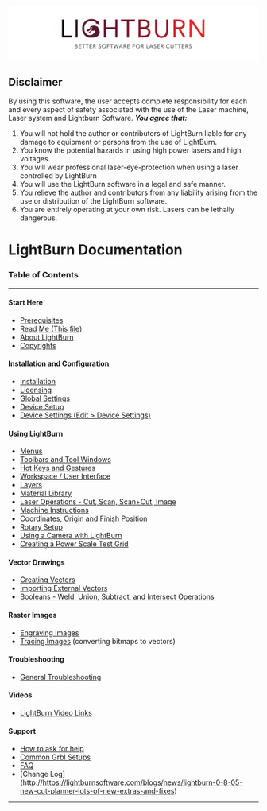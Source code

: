 ![LightBurn Banner](/img/LightBurn_SlimBanner.jpg)

## Disclaimer
By using this software, the user accepts complete responsibility for each and every
aspect of safety associated with the use of the Laser machine, Laser system and
Lightburn Software.
***You agree that:***
1. You will not hold the author or contributors of LightBurn liable for any damage to
  equipment or persons from the use of LightBurn.
2. You know the potential hazards in using high power lasers and high voltages.
3. You will wear professional laser-eye-protection when using a laser controlled by
  LightBurn
4. You will use the LightBurn software in a legal and safe manner.
5. You relieve the author and contributors from any liability arising from the use or
  distribution of the LightBurn software.
6. You are entirely operating at your own risk. Lasers can be lethally dangerous.


<div style="page-break-after: always;"></div>


# LightBurn Documentation
### Table of Contents
----------
#### Start Here
* [Prerequisites](PreReq.md)
* [Read Me (This file)](README.md)
* [About LightBurn](AboutLightBurn.md)
* [Copyrights](Copyrights.md)
#### Installation and Configuration
* [Installation](Installation.md)
* [Licensing](Licensing.md)
* [Global Settings](Settings.md)
* [Device Setup](DeviceWizard.md)
* [Device Settings (Edit > Device Settings)](DeviceSettings.md)
#### Using LightBurn
* [Menus](MenuCommands.md)
* [Toolbars and Tool Windows](Toolbars.md)
* [Hot Keys and Gestures](HotKeys.md)
* [Workspace / User Interface](Workspace.md)
* [Layers](Layers.md)
* [Material Library](MaterialLibrary.md)
* [Laser Operations - Cut, Scan, Scan+Cut, Image](Operations.md)
* [Machine Instructions](MachineInstructions.md)
* [Coordinates, Origin and Finish Position](CoordinatesOrigin.md)
* [Rotary Setup](RotarySetup.md)
* [Using a Camera with LightBurn](Using_a_Camera.md)
* [Creating a Power Scale Test Grid](CreatePowerScale.md)

#### Vector Drawings
* [Creating Vectors](CreatingNewVectors.md)
* [Importing External Vectors](ImportingExternalVectors.md)
* [Booleans - Weld, Union, Subtract, and Intersect Operations](Boolean.md)
#### Raster Images
* [Engraving Images](EngravingImages.md)
* [Tracing Images](TracingImages.md) (converting bitmaps to vectors)
#### Troubleshooting
* [General Troubleshooting](Troubleshooting.md)
#### Videos
  - [LightBurn Video Links](Videos.md)

#### Support

* [How to ask for help](RequestingHelp.md)
* [Common Grbl Setups](CommonGrblSetups.md)
* [FAQ](FAQ.md)
* [Change Log] (http://https://lightburnsoftware.com/blogs/news/lightburn-0-8-05-new-cut-planner-lots-of-new-extras-and-fixes)
------------
